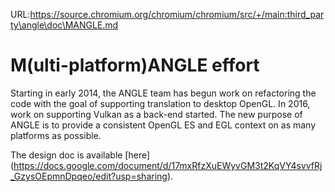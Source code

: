URL:https://source.chromium.org/chromium/chromium/src/+/main:third_party\angle\doc\MANGLE.md
# M(ulti-platform)ANGLE effort

Starting in early 2014, the ANGLE team has begun work on refactoring the code
with the goal of supporting translation to desktop OpenGL. In 2016, work on
supporting Vulkan as a back-end started. The new purpose of ANGLE is to
provide a consistent OpenGL ES and EGL context on as many platforms as possible.

The design doc is available [here]
(https://docs.google.com/document/d/17mxRfzXuEWyvGM3t2KqVY4svvfRj_GzysOEpmnDpqeo/edit?usp=sharing).
